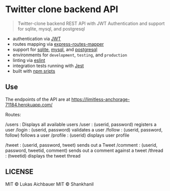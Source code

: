 # Twitter clone backend API

> Twitter-clone backend REST API with JWT Authentication and support for sqlite, mysql, and postgresql

- authentication via [JWT](https://jwt.io/)
- routes mapping via [express-routes-mapper](https://github.com/aichbauer/express-routes-mapper)
- support for [sqlite](https://www.sqlite.org/), [mysql](https://www.mysql.com/), and [postgresql](https://www.postgresql.org/)
- environments for `development`, `testing`, and `production`
- linting via [eslint](https://github.com/eslint/eslint)
- integration tests running with [Jest](https://github.com/facebook/jest)
- built with [npm sripts](#npm-scripts)

## Use

The endpoints of the API are at https://limitless-anchorage-71184.herokuapp.com/

Routes:

/users   : Displays all available users
/user    : (userid, password) registers a user
/login   : (userid, password) validates a user
/follow  : (userid, password, follow) follows a user
/profile : (userid) displays user profile

/tweet	 : (userid, password, tweet) sends out a Tweet
/comment : (userid, password, tweetid, comment) sends out a comment against a tweet
/thread  : (tweetid) displays the tweet thread

## LICENSE

MIT © Lukas Aichbauer
MIT © Shankhanil
